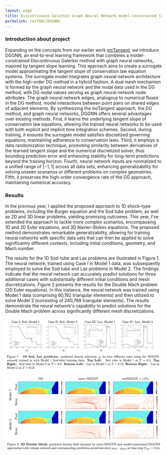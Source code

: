 ```yaml
---
layout: page
title: Discontinuous Galerkin Graph Neural Network model-constrained tangent learning approach for shock-type problems (DG-GNN mcTangent)
permalink: /nsfOAC/DGGNN/
---
```

### Introduction about project

Expanding on the concepts from our earlier work [mcTangent](https://arxiv.org/abs/2208.04995), we introduce DGGNN, an end-to-end learning framework that combines a model-constrained Discontinuous Galerkin method with graph neural networks, inspired by tangent slope learning. This approach aims to create a surrogate model approximating the tangent slope of conservation law equation systems. The surrogate model integrates graph neural network architecture with the high-order DG method in a hybrid fashion. A dual mesh mechanism is formed by the graph neural network and the nodal data used in the DG method, with DG nodal values serving as graph neural network node attributes. The graph neural network edges, analogous to numerical fluxes in the DG method, model interactions between point pairs on shared edges of adjacent elements. By synthesizing the mcTangent approach, the DG method, and graph neural networks, DGGNN offers several advantages over existing methods. First, it learns the underlying tangent slope of conservation law equations, allowing the trained neural networks to be used with both explicit and implicit time integration schemes. Second, during training, it ensures the surrogate model satisfies discretized governing equations, maintaining adherence to conservation laws. Third, it employs a data randomization technique, promoting similarity between derivatives of the learned tangent slope and the numerical discretized solver, thus bounding prediction error and enhancing stability for long-term predictions beyond the training horizon. Fourth, neural network inputs are normalized to a unified range of $[-1,1]$ across all data sets, enhancing generalizability for solving unseen scenarios or different problems on complex geometries. Fifth, it preserves the high-order convergence rate of the DG approach, maintaining numerical accuracy. 

### Results

In the previous year, I applied the proposed approach to 1D shock-type problems, including the Burger equation and the Sod tube problem, as well as 2D and 3D linear problems, yielding promising outcomes. This year, I've extended the approach to tackle more complex scenarios, encompassing 1D and 2D Euler equations, and 3D Navier-Stokes equations. The proposed method demonstrates remarkable generalizability, allowing for training neural networks with specific data sets that can then be applied to solve significantly different contexts, including initial conditions, geometry, and Mach number.

The results for the 1D Sod-tube and Lax problems are illustrated in Figure 1. The neural network, trained using Case I in Model 1 data, was subsequently employed to solve the Sod tube and Lax problems in Model 2. The findings indicate that the neural network can accurately predict solutions for three additional cases with substantially different initial conditions and mesh discretizations. Figure 2 presents the results for the Double Mach problem (2D Euler equations). In this instance, the neural network was trained using Model 1 data (comprising 60,192 triangular elements) and then utilized to solve Model 2 (consisting of 240,768 triangular elements). The results demonstrate the neural network's capability to predict solutions for the Double Mach problem across significantly different mesh discretizations.


![Fig1](/assets/figures/hainguyen/DGGNN_final_1.png)

![Fig2](/assets/figures/hainguyen/DGGNN_final_2.png)

